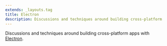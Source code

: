 ```yaml
---
extends: _layouts.tag
title: Electron
description: Discussions and techniques around building cross-platform apps with Electron.js
---
```


Discussions and techniques around building cross-platform apps with [Electron](https://www.electronjs.org/).
